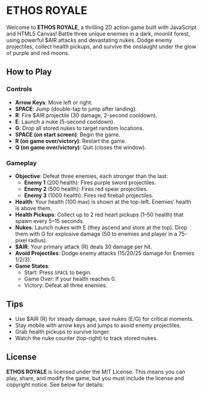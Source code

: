 # ETHOS ROYALE

Welcome to **ETHOS ROYALE**, a thrilling 2D action game built with JavaScript and HTML5 Canvas! Battle three unique enemies in a dark, moonlit forest, using powerful $AIR attacks and devastating nukes. Dodge enemy projectiles, collect health pickups, and survive the onslaught under the glow of purple and red moons.

## How to Play
### Controls
- **Arrow Keys**: Move left or right.
- **SPACE**: Jump (double-tap to jump after landing).
- **R**: Fire $AIR projectile (30 damage, 2-second cooldown).
- **E**: Launch a nuke (5-second cooldown).
- **G**: Drop all stored nukes to target random locations.
- **SPACE (on start screen)**: Begin the game.
- **R (on game over/victory)**: Restart the game.
- **Q (on game over/victory)**: Quit (closes the window).

### Gameplay
- **Objective**: Defeat three enemies, each stronger than the last:
  - **Enemy 1** (200 health): Fires purple sword projectiles.
  - **Enemy 2** (500 health): Fires red spear projectiles.
  - **Enemy 3** (1000 health): Fires red fireball projectiles.
- **Health**: Your health (100 max) is shown at the top-left. Enemies’ health is above them.
- **Health Pickups**: Collect up to 2 red heart pickups (1–50 health) that spawn every 5–15 seconds.
- **Nukes**: Launch nukes with E (they ascend and store at the top). Drop them with G for explosive damage (50 to enemies and player in a 75-pixel radius).
- **$AIR**: Your primary attack (R) deals 30 damage per hit.
- **Avoid Projectiles**: Dodge enemy attacks (15/20/25 damage for Enemies 1/2/3).
- **Game States**:
  - Start: Press `SPACE` to begin.
  - Game Over: If your health reaches 0.
  - Victory: Defeat all three enemies.

## Tips
- Use $AIR (R) for steady damage, save nukes (E/G) for critical moments.
- Stay mobile with arrow keys and jumps to avoid enemy projectiles.
- Grab health pickups to survive longer.
- Watch the nuke counter (top-right) to track stored nukes.

## License
**ETHOS ROYALE** is licensed under the MIT License. This means you can play, share, and modify the game, but you must include the license and copyright notice. See below for details:

